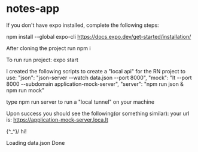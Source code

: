 # notes-app

If you don't have expo installed, complete the following steps:

npm install --global expo-cli
https://docs.expo.dev/get-started/installation/

After cloning the project run npm i

To run run project:
expo start

I created the following scripts to create a "local api" for the RN project to use:
"json": "json-server --watch data.json --port 8000",
"mock": "lt --port 8000 --subdomain application-mock-server",
"server": "npm run json & npm run mock"

type npm run server to run a "local tunnel" on your machine

Upon success you should see the following(or something similar):
your url is: https://application-mock-server.loca.lt

\{^\_^}/ hi!

Loading data.json
Done
